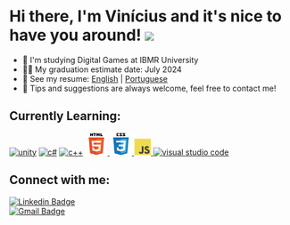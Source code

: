 # Hi there, I'm Vinícius and it's nice to have you around! <img src="https://raw.githubusercontent.com/kaueMarques/kaueMarques/master/hi.gif" width="30px">
 
- :open_book: I'm studying Digital Games at IBMR University
- :man_student: My graduation estimate date: July 2024
- :pencil: See my resume: <a  href="https://www.canva.com/design/" target="_blank">English</a> | <a  href="https://www.canva.com/design/" target="_blank">Portuguese</a>
- :thought_balloon: Tips and suggestions are always welcome, feel free to contact me!

## Currently Learning:
<a href="https://code.visualstudio.com" target="_blank"><img src="https://e7.pngegg.com/pngimages/270/765/png-clipart-unity-logo-illustration-unity-game-engine-logo-video-game-corelle-brands-angle-text-thumbnail.png" alt="unity" width="35" height="35"/></a>
<a href="https://code.visualstudio.com" target="_blank"><img src="https://iconape.com/wp-content/png_logo_vector/c.png" alt="c#" width="35" height="35"/></a>
<a href="https://code.visualstudio.com" target="_blank"><img src="https://user-images.githubusercontent.com/42747200/46140125-da084900-c26d-11e8-8ea7-c45ae6306309.png" alt="c++" width="35" height="35"/></a>
<a href="https://www.w3.org/html/" target="_blank"> <img src="https://raw.githubusercontent.com/devicons/devicon/master/icons/html5/html5-original-wordmark.svg" alt="html5" width="40" height="40"/> </a> 
<a href="https://www.w3schools.com/css/" target="_blank"> <img src="https://raw.githubusercontent.com/devicons/devicon/master/icons/css3/css3-original-wordmark.svg" alt="css3" width="40" height="40"/> </a>
<a href="https://developer.mozilla.org/en-US/docs/Web/JavaScript" target="_blank"> <img src="https://raw.githubusercontent.com/devicons/devicon/master/icons/javascript/javascript-original.svg" alt="javascript" width="30" height="30"/> </a>	
<a href="https://code.visualstudio.com" target="_blank"><img src="https://cdn.jsdelivr.net/gh/devicons/devicon/icons/visualstudio/visualstudio-plain.svg" alt="visual studio code" width="35" height="35"/></a>

## Connect with me:
[![Linkedin Badge](https://img.shields.io/badge/-LinkedIn-0D0D0D?style=flat-square&logo=Linkedin&logoColor=white)](https://www.linkedin.com/in/vinialmeida93/) 
<br>
[![Gmail Badge](https://img.shields.io/badge/-Gmail-0D0D0D?style=flat-square&logo=Gmail&logoColor=white)](mailto:vinibozko@gmail.com) 

<!--
**vinialmeida93/vinialmeida93** is a ✨ _special_ ✨ repository because its `README.md` (this file) appears on your GitHub profile.

Here are some ideas to get you started:

- 🔭 I’m currently working on ...
- 🌱 I’m currently learning ...
- 👯 I’m looking to collaborate on ...
- 🤔 I’m looking for help with ...
- 💬 Ask me about ...
- 📫 How to reach me: ...
- 😄 Pronouns: ...
- ⚡ Fun fact: ...
-->
